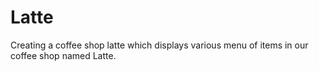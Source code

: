 # Latte
Creating a coffee shop latte which displays various menu of items in our coffee shop named Latte.
